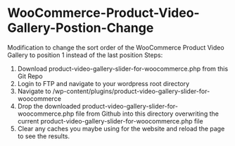 # WooCommerce-Product-Video-Gallery-Postion-Change
Modification to change the sort order of the WooCommerce Product Video Gallery to position 1 instead of the last position
Steps:
1. Download product-video-gallery-slider-for-woocommerce.php from this Git Repo
2. Login to FTP and navigate to your wordpress root directory
3. Navigate to /wp-content/plugins/product-video-gallery-slider-for-woocommerce
4. Drop the downloaded product-video-gallery-slider-for-woocommerce.php file from Github into this directory overwriting the current product-video-gallery-slider-for-woocommerce.php file 
5. Clear any caches you maybe using for the website and reload the page to see the results.
